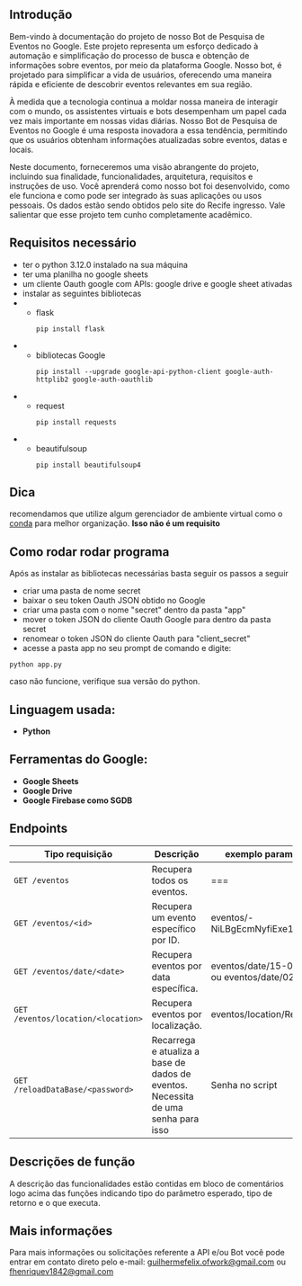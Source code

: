 ## Introdução 
Bem-vindo à documentação do projeto de nosso Bot de Pesquisa de Eventos no Google. Este projeto representa um esforço dedicado à automação e simplificação do processo de busca e obtenção de informações sobre eventos, por meio da plataforma Google. Nosso bot, é projetado para simplificar a vida de usuários, oferecendo uma maneira rápida e eficiente de descobrir eventos relevantes em sua região.

À medida que a tecnologia continua a moldar nossa maneira de interagir com o mundo, os assistentes virtuais e bots desempenham um papel cada vez mais importante em nossas vidas diárias. Nosso Bot de Pesquisa de Eventos no Google é uma resposta inovadora a essa tendência, permitindo que os usuários obtenham informações atualizadas sobre eventos, datas e locais.

Neste documento, forneceremos uma visão abrangente do projeto, incluindo sua finalidade, funcionalidades, arquitetura, requisitos e instruções de uso. Você aprenderá como nosso bot foi desenvolvido, como ele funciona e como pode ser integrado às suas aplicações ou usos pessoais.
Os dados estão sendo obtidos pelo site do Recife ingresso. Vale salientar que esse projeto tem cunho completamente acadêmico.

## Requisitos necessário 
- ter o python 3.12.0 instalado na sua máquina
- ter uma planilha no google sheets
- um cliente Oauth google com APIs: google drive e google sheet ativadas
- instalar as seguintes bibliotecas 
- - flask 
    ```
    pip install flask
    ```
- - bibliotecas Google 
    ```
    pip install --upgrade google-api-python-client google-auth-httplib2 google-auth-oauthlib
    ```
- - request
    ```
    pip install requests
    ```
- - beautifulsoup
    ```
    pip install beautifulsoup4
    ```

## Dica

recomendamos que utilize algum gerenciador de ambiente virtual como o [conda](https://docs.conda.io/en/latest/) para melhor organização. **Isso não é um requisito**

## Como rodar rodar programa

Após as instalar as bibliotecas necessárias basta seguir os passos a seguir 
- criar uma pasta de nome secret
- baixar o seu token Oauth JSON obtido no Google
- criar uma pasta com o nome "secret" dentro da pasta "app"
- mover o token JSON do cliente Oauth Google para dentro da pasta secret
- renomear o token JSON do cliente Oauth para "client_secret"
- acesse a pasta app no seu prompt de comando e digite:
```
python app.py
```
caso não funcione, verifique sua versão do python.

## Linguagem usada:

- **Python**

## Ferramentas do Google:

- **Google Sheets**
- **Google Drive**
- **Google Firebase como SGDB**


## Endpoints
|Tipo requisição | Descrição | exemplo params |
| --- | --- | --- |
|`GET /eventos` | Recupera todos os eventos. | === |
|`GET /eventos/<id>` | Recupera um evento específico por ID. | eventos/-NiLBgEcmNyfiExe1CQy
|`GET /eventos/date/<date>` | Recupera eventos por data específica. |eventos/date/15-02 <br> ou eventos/date/02 |
|`GET /eventos/location/<location>` | Recupera eventos por localização.| eventos/location/Recife |
|`GET /reloadDataBase/<password>` | Recarrega e atualiza a base de dados de eventos. Necessita de uma senha para isso | Senha no script|

## Descrições de função
A descrição das funcionalidades estão contidas em bloco de comentários logo acima das funções indicando tipo do parâmetro esperado, tipo de retorno e o que executa.

## Mais informações
Para mais informações ou solicitações referente a API e/ou Bot você pode entrar em contato direto pelo e-mail: guilhermefelix.ofwork@gmail.com ou fhenriquev1842@gmail.com
